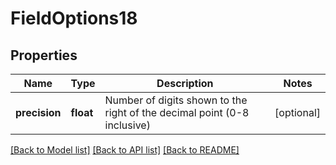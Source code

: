 # FieldOptions18

## Properties
Name | Type | Description | Notes
------------ | ------------- | ------------- | -------------
**precision** | **float** | Number of digits shown to the right of the decimal point (0-8 inclusive) | [optional] 

[[Back to Model list]](../README.md#documentation-for-models) [[Back to API list]](../README.md#documentation-for-api-endpoints) [[Back to README]](../README.md)

